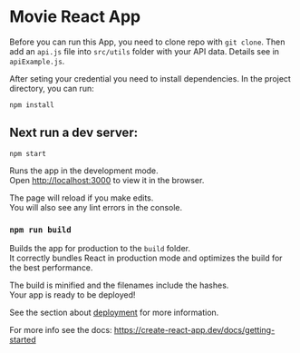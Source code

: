 # Movie React App

Before you can run this App, you need to clone repo with `git clone`.
Then add an `api.js` file into `src/utils` folder with your API data. Details see in `apiExample.js`.

After seting your credential you need to install dependencies. In the project directory, you can run:

`npm install`

## Next run a dev server:

`npm start`

Runs the app in the development mode.<br />
Open [http://localhost:3000](http://localhost:3000) to view it in the browser.

The page will reload if you make edits.<br />
You will also see any lint errors in the console.

### `npm run build`

Builds the app for production to the `build` folder.<br />
It correctly bundles React in production mode and optimizes the build for the best performance.

The build is minified and the filenames include the hashes.<br />
Your app is ready to be deployed!

See the section about [deployment](https://create-react-app.dev/docs/deployment) for more information.

For more info see the docs: https://create-react-app.dev/docs/getting-started
